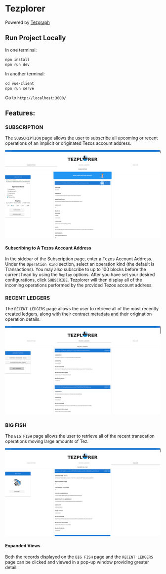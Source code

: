 # Tezplorer
Powered by [Tezgraph](www.tezgraph.com)

## Run Project Locally
In one terminal:
```
npm install 
npm run dev
```
In another terminal:
```
cd vue-client
npm run serve
```
Go to `http://localhost:3000/`

## Features:

### SUBSCRIPTION
The `SUBSCRIPTION` page allows the user to subscribe all upcoming or recent operations of an implicit or originated Tezos account address.

<img src="./public/images/sub-with-new.png">

#### Subscribing to A Tezos Account Address
In the sidebar of the Subscription page, enter a Tezos Account Address. Under the `Operation Kind` section, select an operation kind (the default is Transactions). You may also subscribe to up to 100 blocks before the current head by using the `Replay` options. After you have set your desired configurations, click `SUBSCRIBE`. Tezplorer will then display all of the incoming operations performed by the provided Tezos account address.

### RECENT LEDGERS
The `RECENT LEDGERS` page allows the user to retrieve all of the most recently created ledgers, along with their contract metadata and their origination operation details.

<img src="./public/images/ledgers.png">

### BIG FISH
The `BIG FISH` page allows the user to retrieve all of the recent transcation operations moving large amounts of Tez. 

<img src="./public/images/big-fish.png">

#### Expanded Views
Both the records displayed on the `BIG FISH` page and the `RECENT LEDGERS` page can be clicked and viewed in a pop-up window providing greater detail. 